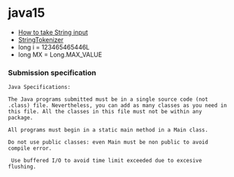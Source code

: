 # java15

* [How to take String input](https://www.javatpoint.com/how-to-take-string-input-in-java)
* [StringTokenizer](https://www.javatpoint.com/string-tokenizer-in-java)
* long i = 123465465446L
* long MX = Long.MAX_VALUE


### Submission specification

	Java Specifications:

	The Java programs submitted must be in a single source code (not .class) file. Nevertheless, you can add as many classes as you need in this file. All the classes in this file must not be within any package.

	All programs must begin in a static main method in a Main class.

	Do not use public classes: even Main must be non public to avoid compile error.

	 Use buffered I/O to avoid time limit exceeded due to excesive flushing.
